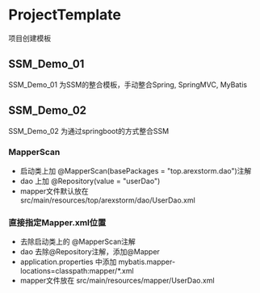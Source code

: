 # ProjectTemplate
项目创建模板

## SSM_Demo_01
SSM_Demo_01 为SSM的整合模板，手动整合Spring, SpringMVC, MyBatis
## SSM_Demo_02
SSM_Demo_02 为通过springboot的方式整合SSM
### MapperScan
* 启动类上加 @MapperScan(basePackages = "top.arexstorm.dao")注解
* dao 上加 @Repository(value = "userDao")
* mapper文件默认放在 src/main/resources/top/arexstorm/dao/UserDao.xml
### 直接指定Mapper.xml位置
* 去除启动类上的 @MapperScan注解
* dao 去除@Repository注解，添加@Mapper
* application.properties 中添加 mybatis.mapper-locations=classpath:mapper/*.xml
* mapper文件放在 src/main/resources/mapper/UserDao.xml
